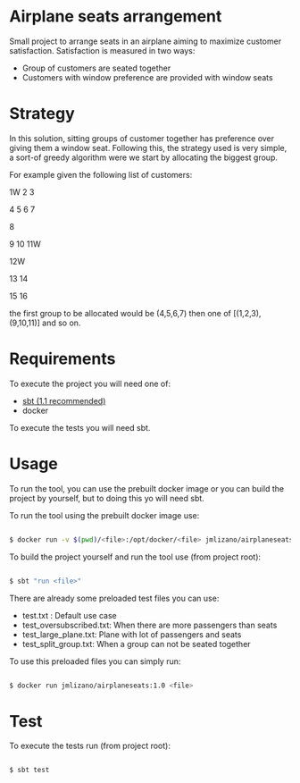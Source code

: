 # Airplane seats arrangement

Small project to arrange seats in an airplane aiming to maximize customer satisfaction. Satisfaction is measured in 
two ways:
* Group of customers are seated together
* Customers with window preference are provided with window seats

# Strategy

In this solution, sitting groups of customer together has preference over giving them a window seat.
Following this, the strategy used is very simple, a sort-of greedy algorithm were we start by allocating the biggest group.

For example given the following list of customers:

1W 2 3

4 5 6 7

8

9 10 11W

12W

13 14

15 16

the first group to be allocated would be (4,5,6,7) then one of [(1,2,3), (9,10,11)] and so on.

# Requirements

To execute the project you will need one of: 
* [sbt (1.1 recommended)](https://www.scala-sbt.org/)
* docker

To execute the tests you will need sbt.

# Usage

To run the tool, you can use the prebuilt docker image or you can build the project by yourself, 
but to doing this yo will need sbt.

To run the tool using the prebuilt docker image use:

````bash

$ docker run -v $(pwd)/<file>:/opt/docker/<file> jmlizano/airplaneseats:1.0 <file>
````

To build the project yourself and run the tool use (from project root):
````bash

$ sbt "run <file>"
````

There are already some preloaded test files you can use: 

* test.txt : Default use case
* test_oversubscribed.txt: When there are more passengers than seats
* test_large_plane.txt: Plane with lot of passengers and seats
* test_split_group.txt: When a group can not be seated together

To use this preloaded files you can simply run:

````bash

$ docker run jmlizano/airplaneseats:1.0 <file>
````

# Test

To execute the tests run (from project root):
````bash

$ sbt test
````
